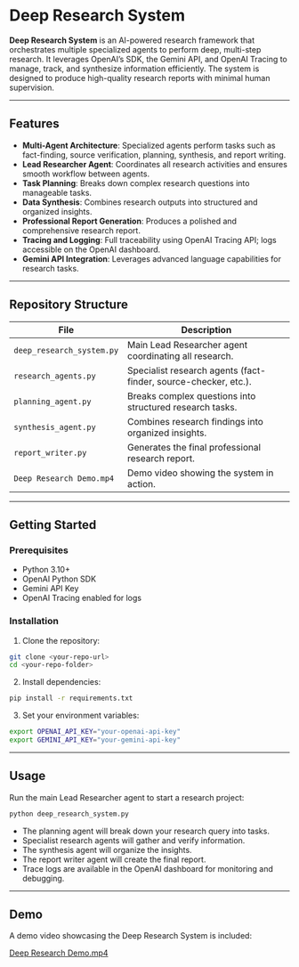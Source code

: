 # Deep Research System

**Deep Research System** is an AI-powered research framework that orchestrates multiple specialized agents to perform deep, multi-step research. It leverages OpenAI’s SDK, the Gemini API, and OpenAI Tracing to manage, track, and synthesize information efficiently. The system is designed to produce high-quality research reports with minimal human supervision.

---

## Features

* **Multi-Agent Architecture**: Specialized agents perform tasks such as fact-finding, source verification, planning, synthesis, and report writing.
* **Lead Researcher Agent**: Coordinates all research activities and ensures smooth workflow between agents.
* **Task Planning**: Breaks down complex research questions into manageable tasks.
* **Data Synthesis**: Combines research outputs into structured and organized insights.
* **Professional Report Generation**: Produces a polished and comprehensive research report.
* **Tracing and Logging**: Full traceability using OpenAI Tracing API; logs accessible on the OpenAI dashboard.
* **Gemini API Integration**: Leverages advanced language capabilities for research tasks.

---

## Repository Structure

| File                      | Description                                                     |
| ------------------------- | --------------------------------------------------------------- |
| `deep_research_system.py` | Main Lead Researcher agent coordinating all research.           |
| `research_agents.py`      | Specialist research agents (fact-finder, source-checker, etc.). |
| `planning_agent.py`       | Breaks complex questions into structured research tasks.        |
| `synthesis_agent.py`      | Combines research findings into organized insights.             |
| `report_writer.py`        | Generates the final professional research report.               |
| `Deep Research Demo.mp4`  | Demo video showing the system in action.                        |

---

## Getting Started

### Prerequisites

* Python 3.10+
* OpenAI Python SDK
* Gemini API Key
* OpenAI Tracing enabled for logs

### Installation

1. Clone the repository:

```bash
git clone <your-repo-url>
cd <your-repo-folder>
```

2. Install dependencies:

```bash
pip install -r requirements.txt
```

3. Set your environment variables:

```bash
export OPENAI_API_KEY="your-openai-api-key"
export GEMINI_API_KEY="your-gemini-api-key"
```

---

## Usage

Run the main Lead Researcher agent to start a research project:

```bash
python deep_research_system.py
```

* The planning agent will break down your research query into tasks.
* Specialist research agents will gather and verify information.
* The synthesis agent will organize the insights.
* The report writer agent will create the final report.
* Trace logs are available in the OpenAI dashboard for monitoring and debugging.

---

## Demo

A demo video showcasing the Deep Research System is included:

[Deep Research Demo.mp4](./Deep%20Research%20Demo.mp4)
